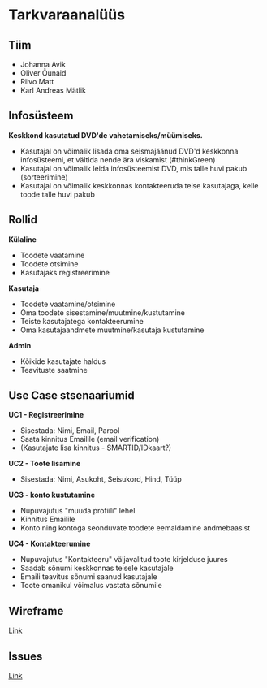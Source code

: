 # Tarkvaraanalüüs

## Tiim
- Johanna Avik
- Oliver Õunaid
- Riivo Matt
- Karl Andreas Mätlik

## Infosüsteem
**Keskkond kasutatud DVD'de vahetamiseks/müümiseks.**
- Kasutajal on võimalik lisada oma seismajäänud DVD'd keskkonna infosüsteemi, et vältida nende ära viskamist (#thinkGreen)
- Kasutajal on võimalik leida infosüsteemist DVD, mis talle huvi pakub (sorteerimine)
- Kasutajal on võimalik keskkonnas kontakteeruda teise kasutajaga, kelle toode talle huvi pakub

## Rollid

**Külaline**
- Toodete vaatamine
- Toodete otsimine
- Kasutajaks registreerimine

**Kasutaja**
- Toodete vaatamine/otsimine
- Oma toodete sisestamine/muutmine/kustutamine
- Teiste kasutajatega kontakteerumine
- Oma kasutajaandmete muutmine/kasutaja kustutamine

**Admin**
- Kõikide kasutajate haldus
- Teavituste saatmine

## Use Case stsenaariumid

 **UC1 - Registreerimine**
 - Sisestada: Nimi, Email, Parool
 - Saata kinnitus Emailile (email verification)
 - (Kasutajate lisa kinnitus - SMARTID/IDkaart?)
 
 **UC2 - Toote lisamine**
 - Sisestada: Nimi, Asukoht, Seisukord, Hind, Tüüp
 
 **UC3 - konto kustutamine**
 - Nupuvajutus "muuda profiili" lehel
 - Kinnitus Emailile
 - Konto ning kontoga seonduvate toodete eemaldamine andmebaasist
 
 **UC4 - Kontakteerumine**
 - Nupuvajutus "Kontakteeru" väljavalitud toote kirjelduse juures
 - Saadab sõnumi keskkonnas teisele kasutajale
 - Emaili teavitus sõnumi saanud kasutajale
 - Toote omanikul võimalus vastata sõnumile

## Wireframe
[Link](https://kak.sharepoint.com/:b:/s/DVDprojekt/EQis2JDCTbpNglZ5ItcsDvcBgbzTblEnMCoznT-cEE594A?e=jtxGrf)

## Issues
[Link](https://oounaid.atlassian.net/jira/software/projects/DVD/boards/2/backlog)
